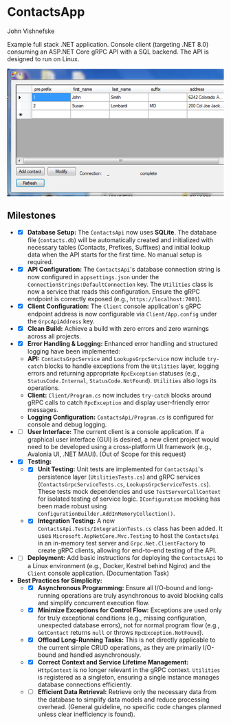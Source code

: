 ContactsApp
===========
John Vishnefske

Example full stack .NET application. Console client (targeting .NET 8.0) consuming an ASP.NET Core gRPC API with a SQL backend. The API is designed to run on Linux.

![screenshot](screenshot.png)

## Milestones

*   - [x] **Database Setup:** The `ContactsApi` now uses **SQLite**. The database file (`contacts.db`) will be automatically created and initialized with necessary tables (Contacts, Prefixes, Suffixes) and initial lookup data when the API starts for the first time. No manual setup is required.
*   - [x] **API Configuration:** The `ContactsApi`'s database connection string is now configured in `appsettings.json` under the `ConnectionStrings:DefaultConnection` key. The `Utilities` class is now a service that reads this configuration. Ensure the gRPC endpoint is correctly exposed (e.g., `https://localhost:7001`).
*   - [x] **Client Configuration:** The `Client` console application's gRPC endpoint address is now configurable via `Client/App.config` under the `GrpcApiAddress` key.
*   - [x] **Clean Build:** Achieve a build with zero errors and zero warnings across all projects.
*   - [x] **Error Handling & Logging:** Enhanced error handling and structured logging have been implemented:
    *   **API:** `ContactsGrpcService` and `LookupsGrpcService` now include `try-catch` blocks to handle exceptions from the `Utilities` layer, logging errors and returning appropriate `RpcException` statuses (e.g., `StatusCode.Internal`, `StatusCode.NotFound`). `Utilities` also logs its operations.
    *   **Client:** `Client/Program.cs` now includes `try-catch` blocks around gRPC calls to catch `RpcException` and display user-friendly error messages.
    *   **Logging Configuration:** `ContactsApi/Program.cs` is configured for console and debug logging.
*   - [ ] **User Interface:** The current client is a console application. If a graphical user interface (GUI) is desired, a new client project would need to be developed using a cross-platform UI framework (e.g., Avalonia UI, .NET MAUI). (Out of Scope for this request)
*   - [x] **Testing:**
    *   - [x] **Unit Testing:** Unit tests are implemented for `ContactsApi`'s persistence layer (`UtilitiesTests.cs`) and gRPC services (`ContactsGrpcServiceTests.cs`, `LookupsGrpcServiceTests.cs`). These tests mock dependencies and use `TestServerCallContext` for isolated testing of service logic. `IConfiguration` mocking has been made robust using `ConfigurationBuilder.AddInMemoryCollection()`.
    *   - [x] **Integration Testing:** A new `ContactsApi.Tests/IntegrationTests.cs` class has been added. It uses `Microsoft.AspNetCore.Mvc.Testing` to host the `ContactsApi` in an in-memory test server and `Grpc.Net.ClientFactory` to create gRPC clients, allowing for end-to-end testing of the API.
*   - [ ] **Deployment:** Add basic instructions for deploying the `ContactsApi` to a Linux environment (e.g., Docker, Kestrel behind Nginx) and the `Client` console application. (Documentation Task)
*   **Best Practices for Simplicity:**
    *   - [x] **Asynchronous Programming:** Ensure all I/O-bound and long-running operations are truly asynchronous to avoid blocking calls and simplify concurrent execution flow.
    *   - [x] **Minimize Exceptions for Control Flow:** Exceptions are used only for truly exceptional conditions (e.g., missing configuration, unexpected database errors), not for normal program flow (e.g., `GetContact` returns `null` or throws `RpcException.NotFound`).
    *   - [x] **Offload Long-Running Tasks:** This is not directly applicable to the current simple CRUD operations, as they are primarily I/O-bound and handled asynchronously.
    *   - [x] **Correct Context and Service Lifetime Management:** `HttpContext` is no longer relevant in the gRPC context. `Utilities` is registered as a singleton, ensuring a single instance manages database connections efficiently.
    *   - [ ] **Efficient Data Retrieval:** Retrieve only the necessary data from the database to simplify data models and reduce processing overhead. (General guideline, no specific code changes planned unless clear inefficiency is found).
